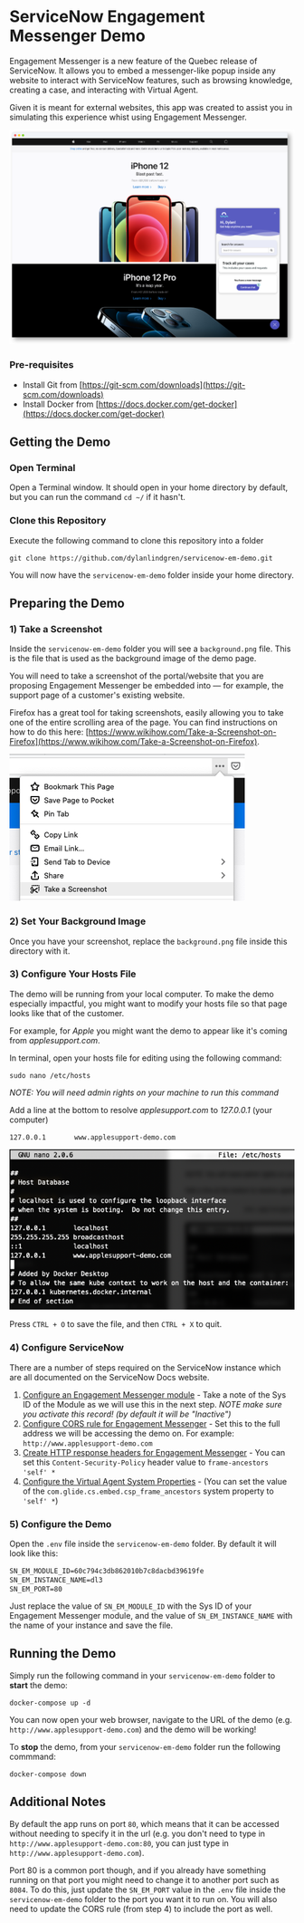 # ServiceNow Engagement Messenger Demo

Engagement Messenger is a new feature of the Quebec release of ServiceNow. It allows you to embed a messenger-like popup inside any website to interact with ServiceNow features, such as browsing knowledge, creating a case, and interacting with Virtual Agent.

Given it is meant for external websites, this app was created to assist you in simulating this experience whist using Engagement Messenger.

![ServiceNow Engagement Messenger Demo](images/banner.png)

### Pre-requisites
* Install Git from [https://git-scm.com/downloads](https://git-scm.com/downloads)
* Install Docker from [https://docs.docker.com/get-docker](https://docs.docker.com/get-docker)

## Getting the Demo

### Open Terminal

Open a Terminal window. It should open in your home directory by default, but you can run the command `cd ~/` if it hasn't.

### Clone this Repository

Execute the following command to clone this repository into a folder

```
git clone https://github.com/dylanlindgren/servicenow-em-demo.git
```

You will now have the `servicenow-em-demo` folder inside your home directory.

## Preparing the Demo

### 1) Take a Screenshot

Inside the  `servicenow-em-demo` folder you will see a `background.png` file. This is the file that is used as the background image of the demo page.

You will need to take a screenshot of the portal/website that you are proposing Engagement Messenger be embedded into — for example, the support page of a customer's existing website.

Firefox has a great tool for taking screenshots, easily allowing you to take one of the entire scrolling area of the page. You can find instructions on how to do this here: [https://www.wikihow.com/Take-a-Screenshot-on-Firefox](https://www.wikihow.com/Take-a-Screenshot-on-Firefox).

![Firefox's screenshot function](images/screenshot.png)

### 2) Set Your Background Image

Once you have your screenshot, replace the `background.png` file inside this directory with it.

### 3) Configure Your Hosts File

The demo will be running from your local computer. To make the demo especially impactful, you might want to modify your hosts file so that page looks like that of the customer.

For example, for *Apple* you might want the demo to appear like it's coming from *applesupport.com*.

In terminal, open your hosts file for editing using the following command:

```
sudo nano /etc/hosts
```
*NOTE: You will need admin rights on your machine to run this command*

Add a line at the bottom to resolve *applesupport.com* to *127.0.0.1* (your computer)

```
127.0.0.1       www.applesupport-demo.com
```

![Hosts file](images/hosts.png)

Press `CTRL + O` to save the file, and then `CTRL + X` to quit.


### 4) Configure ServiceNow

There are a number of steps required on the ServiceNow instance which are all documented on the ServiceNow Docs website.

1. [Configure an Engagement Messenger module](https://docs.servicenow.com/bundle/quebec-customer-service-management/page/product/customer-service-management/task/create-engagement-messenger-module.html) - Take a note of the Sys ID of the Module as we will use this in the next step. *NOTE make sure you activate this record! (by default it will be "Inactive")*
2. [Configure CORS rule for Engagement Messenger](https://docs.servicenow.com/bundle/quebec-customer-service-management/page/product/customer-service-management/task/create-cors-for-rest-api-ec.html) - Set this to the full address we will be accessing the demo on. For example: `http://www.applesupport-demo.com`
3. [Create HTTP response headers for Engagement Messenger](https://docs.servicenow.com/bundle/quebec-customer-service-management/page/product/customer-service-management/task/create-http-response-headers-for-ec.html) - You can set this `Content-Security-Policy` header value to `frame-ancestors 'self' *`
4. [Configure the Virtual Agent System Properties](https://docs.servicenow.com/bundle/london-performance-analytics-and-reporting/page/administer/virtual-agent/task/embed-va-standalone-client.html) - (You can set the value of the `com.glide.cs.embed.csp_frame_ancestors` system property to `'self' *`)

### 5) Configure the Demo

Open the `.env` file inside the `servicenow-em-demo` folder. By default it will look like this:

```
SN_EM_MODULE_ID=60c794c3db862010b7c8dacbd39619fe
SN_EM_INSTANCE_NAME=dl3
SN_EM_PORT=80
```

Just replace the value of `SN_EM_MODULE_ID` with the Sys ID of your Engagement Messenger module, and the value of `SN_EM_INSTANCE_NAME` with the name of your instance and save the file.

## Running the Demo

Simply run the following command in your `servicenow-em-demo` folder to **start** the demo:

```
docker-compose up -d
```

You can now open your web browser, navigate to the URL of the demo (e.g. `http://www.applesupport-demo.com`) and the demo will be working!

To **stop** the demo, from your `servicenow-em-demo` folder run the following commmand:

```
docker-compose down
```

## Additional Notes

By default the app runs on port `80`, which means that it can be accessed without needing to specify it in the url (e.g. you don't need to type in `http://www.applesupport-demo.com:80`, you can just type in `http://www.applesupport-demo.com`).

Port 80 is a common port though, and if you already have something running on that port you might need to change it to another port such as `8084`. To do this, just update the `SN_EM_PORT` value in the `.env` file inside the `servicenow-em-demo` folder to the port you want it to run on. You will also need to update the CORS rule (from step 4) to include the port as well.